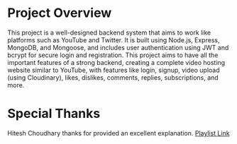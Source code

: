 # Project Overview

This project is a well-designed backend system that aims to work like platforms such as YouTube and Twitter. It is built using Node.js, Express, MongoDB, and Mongoose, and includes user authentication using JWT and bcrypt for secure login and registration. This project aims to have all the important features of a strong backend, creating a complete video hosting website similar to YouTube, with features like login, signup, video upload (using Cloudinary), likes, dislikes, comments, replies, subscriptions, and more.

# Special Thanks

Hitesh Choudhary thanks for provided an excellent explanation.
[Playlist Link](https://www.youtube.com/watch?v=EH3vGeqeIAo&list=PLu71SKxNbfoBGh_8p_NS-ZAh6v7HhYqHW)
